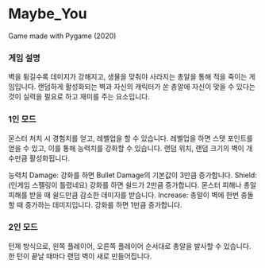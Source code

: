 # Maybe_You
Game made with Pygame (2020)

### 게임 설명
벽을 튕길수록 데미지가 강해지고, 생물을 맞춰야 사라지는 총알을 통해 적을 죽이는 게임입니다. 랜덤하게 활성화되는 벽과 자신의 캐릭터가 쏜 총알에 자신이 맞을 수 있다는 것이 실력을 필요로 하고 재미를 주는 요소입니다.

### 1인 모드
몬스터 처치 시 경험치를 얻고, 레벨업을 할 수 있습니다. 레벨업을 하면 스탯 포인트를 얻을 수 있고, 이를 통해 능력치를 강화할 수 있습니다. 랜덤 위치, 랜덤 크기의 벽이 개수만큼 활성화됩니다.

능력치
Damage: 강화를 하면 Bullet Damage의 기본값이 3만큼 증가합니다. 
Shield: (인게임 스펠링이 틀렸네요) 강화를 하면 쉴드가 2만큼 증가합니다. 몬스터 피해나 총알 피해를 받을 때 쉴드만큼 감소한 데미지를 받습니다. 
Increase: 총알이 벽에 한번 충돌할 때 증가하는 데미지입니다. 강화를 하면 1만큼 증가합니다.

### 2인 모드
턴제 방식으로, 왼쪽 플레이어, 오른쪽 플레이어 순서대로 총알을 발사할 수 있습니다. 한 턴이 끝날 때마다 랜덤 벽이 새로 만들어집니다.
